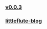 ### [v0.0.3](https://github.com/shanuan/blog/edit/master/README.md)
### [littleflute-blog](https://littleflute.github.io/blog/)

